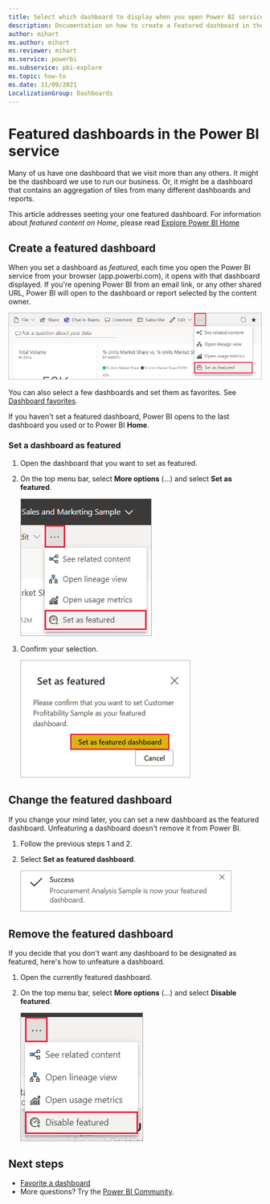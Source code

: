 ```yaml
---
title: Select which dashboard to display when you open Power BI service
description: Documentation on how to create a Featured dashboard in the Power BI service
author: mihart
ms.author: mihart
ms.reviewer: mihart
ms.service: powerbi
ms.subservice: pbi-explore
ms.topic: how-to
ms.date: 11/09/2021
LocalizationGroup: Dashboards
---
```

# Featured dashboards in the Power BI service

Many of us have one dashboard that we visit more than any others. It might be the dashboard we use to run our business. Or, it might be a dashboard that contains an aggregation of tiles from many different dashboards and reports.

This article addresses seeting your one featured dashboard.  For information about *featured content on Home*, please read [Explore Power BI Home](end-user-home.md)

## Create a featured dashboard
When you set a dashboard as *featured*, each time you open the Power BI service from your browser (app.powerbi.com), it opens with that dashboard displayed. If you're opening Power BI from an email link, or any other shared URL, Power BI will open to the dashboard or report selected by the content owner.  

![Set as featured icon](./media/end-user-featured/power-bi-dropbox.png)

You can also select a few dashboards and set them as favorites. See [Dashboard favorites](end-user-favorite.md).

If you haven't set a featured dashboard, Power BI opens to the last dashboard you used or to Power BI **Home**. 

### Set a dashboard as featured


1. Open the dashboard that you want to set as featured. 
2. On the top menu bar, select **More options** (...) and select **Set as featured**. 
   
    ![Screenshot showing dropbox with option for Set as featured.](./media/end-user-featured/power-bi-set-as-featured.png)
3. Confirm your selection.
   
    ![Set featured dashboard](./media/end-user-featured/power-bi-featured-confirm.png)

## Change the featured dashboard
If you change your mind later, you can set a new dashboard as the featured dashboard. Unfeaturing a dashboard doesn't remove it from Power BI. 

1. Follow the previous steps 1 and 2.
   
2. Select **Set as featured dashboard**. 
   
    ![Success message](./media/end-user-featured/power-bi-unfeatured.png)

## Remove the featured dashboard
If you decide that you don't want any dashboard to be designated as featured, here's how to unfeature a dashboard.

1. Open the currently featured dashboard.
2. On the top menu bar, select **More options** (...) and select **Disable featured**.

    ![Disable featured dashboard selected](./media/end-user-featured/power-bi-unfeature.png)
   
## Next steps
- [Favorite a dashboard](end-user-favorite.md)    
- More questions? Try the [Power BI Community](https://community.powerbi.com/).

